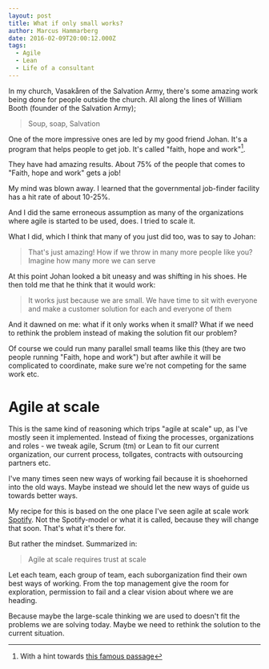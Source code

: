 ```yaml
---
layout: post
title: What if only small works?
author: Marcus Hammarberg
date: 2016-02-09T20:00:12.000Z
tags:
  - Agile
  - Lean
  - Life of a consultant
---
```


In my church, Vasakåren of the Salvation Army, there's some amazing work being done for people outside the church. All along the lines of William Booth (founder of the Salvation Army);

<blockquote>Soup, soap, Salvation</blockquote>

One of the more impressive ones are led by my good friend Johan. It's a program that helps people to get job. It's called "faith, hope and work"[^1].

They have had amazing results. About 75% of the people that comes to "Faith, hope and work" gets a job!

My mind was blown away. I learned that the governmental job-finder facility has a hit rate of about 10-25%.

And I did the same erroneous assumption as many of the organizations where agile is started to be used, does. I tried to scale it.

<!-- excerpt-end -->
What I did, which I think that many of you just did too, was to say to Johan:

<blockquote>That's just amazing! How if we throw in many more people like you? Imagine how many more we can serve</blockquote>

At this point Johan looked a bit uneasy and was shifting in his shoes. He then told me that he think that it would work:

<blockquote>It works just because we are small. We have time to sit with everyone and make a customer solution for each and everyone of them</blockquote>

And it dawned on me: what if it only works when it small? What if we need to rethink the problem instead of making the solution fit our problem?

Of course we could run many parallel small teams like this (they are two people running "Faith, hope and work") but after awhile it will be complicated to coordinate, make sure we're not competing for the same work etc.

# Agile at scale

This is the same kind of reasoning which trips "agile at scale" up, as I've mostly seen it implemented. Instead of fixing the processes, organizations and roles - we tweak agile, Scrum (tm) or Lean to fit our current organization, our current process, tollgates, contracts with outsourcing partners etc.

I've many times seen new ways of working fail because it is shoehorned into the old ways. Maybe instead we should let the new ways of guide us towards better ways.

My recipe for this is based on the one place I've seen agile at scale work [Spotify](http://www.spotify.com). Not the Spotify-model or what it is called, because they will change that soon. That's what it's there for.

But rather the mindset. Summarized in:

<blockquote>Agile at scale requires trust at scale</blockquote>

Let each team, each group of team, each suborganization find their own best ways of working. From the top management give the room for exploration, permission to fail and a clear vision about where we are heading.

Because maybe the large-scale thinking we are used to doesn't fit the problems we are solving today. Maybe we need to rethink the solution to the current situation.

[^1]: With a hint towards [this famous passage](https://www.biblegateway.com/passage/?search=1+Corinthians+13)
